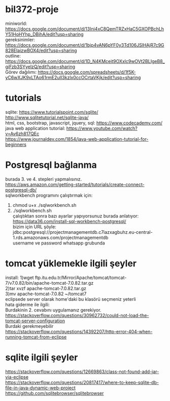 # bil372-proje
miniworld:
https://docs.google.com/document/d/13Ini4xC8QemTRZxHaC5GXOPBchLhY51HoHYhp_DBihA/edit?usp=sharing<br />
gereksinimler:
https://docs.google.com/document/d/1bjp4vAN6pYF0y3Td106JSlHAjR7c9G828EIaizwBOX4/edit?usp=sharing<br />
outline:
https://docs.google.com/document/d/1D_N4KMceit9OXxlc9wOVt2BLIgeB8_giFzb3SYyelzQ/edit?usp=sharing<br />
Görev dağılımı:
https://docs.google.com/spreadsheets/d/1f5K-yC6wXJK9xLTAo61rmE2uII3kzlx0ccOCrtaVKjk/edit?usp=sharing<br />


# tutorials
sqlite: https://www.tutorialspoint.com/sqlite/ <br /> 
http://www.sqlitetutorial.net/sqlite-java/ <br /> 
html, css, bootstrap, javascript, jquery, sql: https://www.codecademy.com/ <br />
java web application tutorial: https://www.youtube.com/watch?v=Av6zh817QEc <br />
https://www.journaldev.com/1854/java-web-application-tutorial-for-beginners <br />


# Postgresql bağlanma
burada 3. ve 4. stepleri yapmalısınız.<br />
https://aws.amazon.com/getting-started/tutorials/create-connect-postgresql-db/<br />
sqlworkbench programını çalıştırmak için:<br />
1. chmod u+x ./sqlworkbench.sh<br />
2. ./sqlworkbench.sh<br />
çalıştıktan sonra bazı ayarlar yapıyorsunuz burada anlatıyor:<br />
https://data36.com/install-sql-workbench-postgresql/<br />
bizim için URL şöyle: jdbc:postgresql://projectmanagementdb.c7iazxagbuhz.eu-central-1.rds.amazonaws.com/projectmanagementdb<br />
username ve password whatsapp grubunda<br />

# tomcat yüklemekle ilgili şeyler
install:
1)wget ftp.itu.edu.tr/Mirror/Apache/tomcat/tomcat-7/v7.0.82/bin/apache-tomcat-7.0.82.tar.gz <br />
2)tar xvzf apache-tomcat-7.0.82.tar.gz <br />
3)mv apache-tomcat-7.0.82 ~/tomcat7 <br />
eclipsede server olarak home'daki bu klasörü seçmeniz yeterli <br />
hata giderme ile ilgili: <br />
Burdakinin 2. cevabını uygulamanız gerekiyor. <br />
https://stackoverflow.com/questions/30962732/could-not-load-the-tomcat-server-configuration <br />
Burdaki gerekmeyebilir <br />
https://stackoverflow.com/questions/14392207/http-error-404-when-running-tomcat-from-eclipse<br />

# sqlite ilgili şeyler
https://stackoverflow.com/questions/12669863/class-not-found-add-jar-via-eclipse <br />
https://stackoverflow.com/questions/20817417/where-to-keep-sqlite-db-file-in-java-dynamic-web-project <br />
https://github.com/sqlitebrowser/sqlitebrowser
